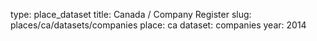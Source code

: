 type: place_dataset
title: Canada / Company Register
slug: places/ca/datasets/companies
place: ca
dataset: companies
year: 2014
